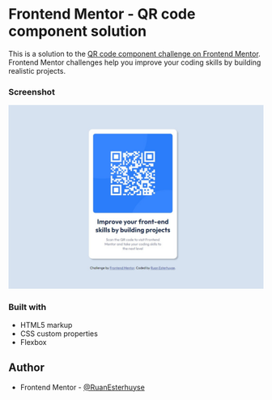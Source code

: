 # Frontend Mentor - QR code component solution

This is a solution to the [QR code component challenge on Frontend Mentor](https://www.frontendmentor.io/challenges/qr-code-component-iux_sIO_H). Frontend Mentor challenges help you improve your coding skills by building realistic projects.

### Screenshot

![](images/QR.jpg)

### Built with

- HTML5 markup
- CSS custom properties
- Flexbox

## Author

- Frontend Mentor - [@RuanEsterhuyse](https://www.frontendmentor.io/profile/RuanEsterhuyse)
